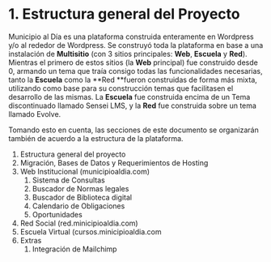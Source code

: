 # 1. Estructura general del Proyecto

Municipio al Día es una plataforma construida enteramente en Wordpress y/o al rededor de Wordpress. Se construyó toda la plataforma en base a una instalación de **Multisitio** \(con 3 sitios principales: **Web**, **Escuela** y **Red**\). Mientras el primero de estos sitios \(la **Web** principal\) fue construido desde 0, armando un tema que traía consigo todas las funcionalidades necesarias, tanto la **Escuela** como la **Red **fueron construidas de forma más mixta, utilizando como base para su construcción temas que facilitasen el desarrollo de las mismas. La **Escuela** fue construida encima de un Tema discontinuado llamado Sensei LMS, y la **Red** fue construida sobre un tema llamado Evolve.

Tomando esto en cuenta, las secciones de este documento se organizarán también de acuerdo a la estructura de la plataforma.

1. Estructura general del proyecto
2. Migración, Bases de Datos y Requerimientos de Hosting
3. Web Institucional \(municipioaldia.com\)
   1. Sistema de Consultas
   2. Buscador de Normas legales
   3. Buscador de Biblioteca digital
   4. Calendario de Obligaciones
   5. Oportunidades
4. Red Social \(red.minicipioaldia.com\)
5. Escuela Virtual \(cursos.minicipioaldia.com
6. Extras
   1. Integración de Mailchimp




